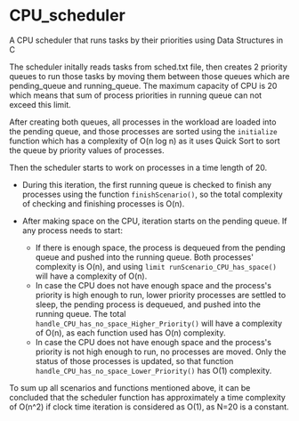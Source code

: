 # CPU_scheduler
A CPU scheduler that runs tasks by their priorities using Data Structures in C

The scheduler initally reads tasks from sched.txt file, then creates 2 priority queues to run those tasks by moving them between those queues which are pending_queue and running_queue. The maximum capacity of CPU is 20 which means that sum of process priorities in running queue can not exceed this limit.

After creating both queues, all processes in the workload are loaded into the pending queue, and those processes are sorted using the `initialize` function which has a complexity of O(n log n) as it uses Quick Sort to sort the queue by priority values of processes.

Then the scheduler starts to work on processes in a time length of 20.

- During this iteration, the first running queue is checked to finish any processes using the function `finishScenario()`, so the total complexity of checking and finishing processes is O(n).

- After making space on the CPU, iteration starts on the pending queue. If any process needs to start:
  - If there is enough space, the process is dequeued from the pending queue and pushed into the running queue. Both processes' complexity is O(n), and using `limit runScenario_CPU_has_space()` will have a complexity of O(n).
  - In case the CPU does not have enough space and the process's priority is high enough to run, lower priority processes are settled to sleep, the pending process is dequeued, and pushed into the running queue. The total `handle_CPU_has_no_space_Higher_Priority()` will have a complexity of O(n), as each function used has O(n) complexity.
  - In case the CPU does not have enough space and the process's priority is not high enough to run, no processes are moved. Only the status of those processes is updated, so that function `handle_CPU_has_no_space_Lower_Priority()` has O(1) complexity.

To sum up all scenarios and functions mentioned above, it can be concluded that the scheduler function has approximately a time complexity of O(n^2) if clock time iteration is considered as O(1), as N=20 is a constant.
